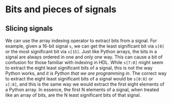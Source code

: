 # Bits and pieces of signals

## Slicing signals

We can use the array indexing operator to extract bits from a signal. For example, given a 16-bit signal `s`, we can get the least significant bit via `s[0]` or the most significant bit via `s[15]`. Just like Python arrays, the bits in a signal are always ordered in one and only one way. This can cause a bit of confusion for those familiar with indexing in HDL. While `s[7:0]` might seem to extract the eight least significant bits of a signal, this is not the way Python works, and _it is Python that we are programming in_. The correct way to extract the eight least significant bits of a signal would be `s[0:8]` or `s[:8]`, and this is the same way we would extract the first eight elements of a Python array. In essence, the first N elements of a signal, when treated like an array of bits, are the N least significant bits of that signal.

